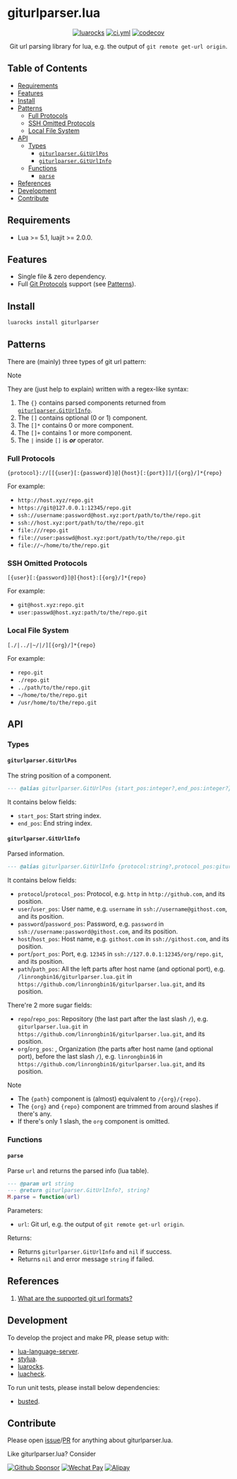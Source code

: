 <!-- markdownlint-disable MD001 MD013 MD034 MD033 MD051 -->

# giturlparser.lua

<p align="center">
<a href="https://luarocks.org/modules/linrongbin16/giturlparser"><img alt="luarocks" src="https://custom-icon-badges.demolab.com/luarocks/v/linrongbin16/giturlparser?label=LuaRocks&labelColor=2C2D72&logo=tag&logoColor=fff&color=blue" /></a>
<a href="https://github.com/linrongbin16/giturlparser.lua/actions/workflows/ci.yml"><img alt="ci.yml" src="https://img.shields.io/github/actions/workflow/status/linrongbin16/giturlparser.lua/ci.yml?label=GitHub%20CI&labelColor=181717&logo=github&logoColor=fff" /></a>
<a href="https://app.codecov.io/github/linrongbin16/giturlparser.lua"><img alt="codecov" src="https://img.shields.io/codecov/c/github/linrongbin16/giturlparser.lua?logo=codecov&logoColor=F01F7A&label=Codecov" /></a>
</p>

<p align="center">
Git url parsing library for lua, e.g. the output of <code>git remote get-url origin</code>.
</p>

## Table of Contents

- [Requirements](#requirements)
- [Features](#features)
- [Install](#install)
- [Patterns](#patterns)
  - [Full Protocols](#full-protocols)
  - [SSH Omitted Protocols](#ssh-omitted-protocols)
  - [Local File System](#local-file-system)
- [API](#api)
  - [Types](#types)
    - [`giturlparser.GitUrlPos`](#giturlparsergiturlpos)
    - [`giturlparser.GitUrlInfo`](#giturlparsergiturlinfo)
  - [Functions](#functions)
    - [`parse`](#parse)
- [References](#references)
- [Development](#development)
- [Contribute](#contribute)

## Requirements

- Lua >= 5.1, luajit >= 2.0.0.

## Features

* Single file & zero dependency.
* Full [Git Protocols](https://git-scm.com/book/en/v2/Git-on-the-Server-The-Protocols) support (see [Patterns](#patterns)).

## Install

```bash
luarocks install giturlparser
```

## Patterns

There are (mainly) three types of git url pattern:

> [!NOTE]
>
> They are (just help to explain) written with a regex-like syntax:
>
> 1. The `{}` contains parsed components returned from [`giturlparser.GitUrlInfo`](#giturlparsergiturlinfo).
> 2. The `[]` contains optional (0 or 1) component.
> 3. The `[]*` contains 0 or more component.
> 4. The `[]+` contains 1 or more component.
> 5. The `|` inside `[]` is **_or_** operator.

### Full Protocols

`{protocol}://[[{user}[:{password}]@]{host}[:{port}]]/[{org}/]*{repo}`

For example:

- `http://host.xyz/repo.git`
- `https://git@127.0.0.1:12345/repo.git`
- `ssh://username:password@host.xyz:port/path/to/the/repo.git`
- `ssh://host.xyz:port/path/to/the/repo.git`
- `file:///repo.git`
- `file://user:passwd@host.xyz:port/path/to/the/repo.git`
- `file://~/home/to/the/repo.git`

### SSH Omitted Protocols

`[{user}[:{password}]@]{host}:[{org}/]*{repo}`

For example:

- `git@host.xyz:repo.git`
- `user:passwd@host.xyz:path/to/the/repo.git`

### Local File System

`[./|../|~/|/][{org}/]*{repo}`

For example:

- `repo.git`
- `./repo.git`
- `../path/to/the/repo.git`
- `~/home/to/the/repo.git`
- `/usr/home/to/the/repo.git`

## API

### Types

#### `giturlparser.GitUrlPos`

The string position of a component.

```lua
--- @alias giturlparser.GitUrlPos {start_pos:integer?,end_pos:integer?}
```

It contains below fields:

- `start_pos`: Start string index.
- `end_pos`: End string index.

#### `giturlparser.GitUrlInfo`

Parsed information.

```lua
--- @alias giturlparser.GitUrlInfo {protocol:string?,protocol_pos:giturlparser.GitUrlPos?,user:string?,user_pos:giturlparser.GitUrlPos?,password:string?,password_pos:giturlparser.GitUrlPos?,host:string?,host_pos:giturlparser.GitUrlPos?,org:string?,org_pos:giturlparser.GitUrlPos?,repo:string,repo_pos:giturlparser.GitUrlPos,path:string,path_pos:giturlparser.GitUrlPos}
```

It contains below fields:

- `protocol`/`protocol_pos`: Protocol, e.g. `http` in `http://github.com`, and its position.
- `user`/`user_pos`: User name, e.g. `username` in `ssh://username@githost.com`, and its position.
- `password`/`password_pos`: Password, e.g. `password` in `ssh://username:password@githost.com`, and its position.
- `host`/`host_pos`: Host name, e.g. `githost.com` in `ssh://githost.com`, and its position.
- `port`/`port_pos`: Port, e.g. `12345` in `ssh://127.0.0.1:12345/org/repo.git`, and its position.
- `path`/`path_pos`: All the left parts after host name (and optional port), e.g. `/linrongbin16/giturlparser.lua.git` in `https://github.com/linrongbin16/giturlparser.lua.git`, and its position.

There're 2 more sugar fields:

- `repo`/`repo_pos`: Repository (the last part after the last slash `/`), e.g. `giturlparser.lua.git` in `https://github.com/linrongbin16/giturlparser.lua.git`, and its position.
- `org`/`org_pos`: , Organization (the parts after host name (and optional port), before the last slash `/`), e.g. `linrongbin16` in `https://github.com/linrongbin16/giturlparser.lua.git`, and its position.

> [!NOTE]
>
> - The `{path}` component is (almost) equivalent to `/{org}/{repo}`.
> - The `{org}` and `{repo}` component are trimmed from around slashes if there's any.
> - If there's only 1 slash, the `org` component is omitted.

### Functions

#### `parse`

Parse `url` and returns the parsed info (lua table).

```lua
--- @param url string
--- @return giturlparser.GitUrlInfo?, string?
M.parse = function(url)
```

Parameters:

- `url`: Git url, e.g. the output of `git remote get-url origin`.

Returns:

- Returns `giturlparser.GitUrlInfo` and `nil` if success.
- Returns `nil` and error message `string` if failed.

## References

1. [What are the supported git url formats?](https://stackoverflow.com/questions/31801271/what-are-the-supported-git-url-formats)

## Development

To develop the project and make PR, please setup with:

- [lua-language-server](https://github.com/LuaLS/lua-language-server).
- [stylua](https://github.com/JohnnyMorganz/StyLua).
- [luarocks](https://luarocks.org/).
- [luacheck](https://github.com/mpeterv/luacheck).

To run unit tests, please install below dependencies:

- [busted](https://github.com/lunarmodules/busted).

## Contribute

Please open [issue](https://github.com/linrongbin16/giturlparser.lua/issues)/[PR](https://github.com/linrongbin16/giturlparser.lua/pulls) for anything about giturlparser.lua.

Like giturlparser.lua? Consider

[![Github Sponsor](https://img.shields.io/badge/-Sponsor%20Me%20on%20Github-magenta?logo=github&logoColor=white)](https://github.com/sponsors/linrongbin16)
[![Wechat Pay](https://img.shields.io/badge/-Tip%20Me%20on%20WeChat-brightgreen?logo=wechat&logoColor=white)](https://github.com/linrongbin16/lin.nvim/wiki/Sponsor)
[![Alipay](https://img.shields.io/badge/-Tip%20Me%20on%20Alipay-blue?logo=alipay&logoColor=white)](https://github.com/linrongbin16/lin.nvim/wiki/Sponsor)
